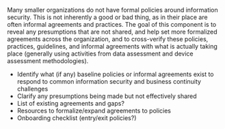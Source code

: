 Many smaller organizations do not have formal policies around information security. This is not inherently a good or bad thing, as in their place are often informal agreements and practices. The goal of this component is to reveal any presumptions that are not shared, and help set more formalized agreements across the organization, and to cross-verify these policies, practices, guidelines, and informal agreements with what is actually taking place (generally using activities from data assessment and device assessment methodologies).

* Identify what (if any) baseline policies or informal agreements exist to respond to common information security and business continuity challenges
* Clarify any presumptions being made but not effectively shared
* List of existing agreements and gaps?
* Resources to formalize/expand agreements to policies
* Onboarding checklist (entry/exit policies?)
